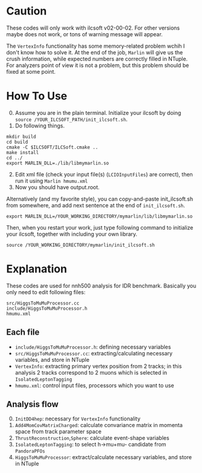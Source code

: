 # Caution
These codes will only work with ilcsoft v02-00-02.
For other versions maybe does not work, or tons of warning message will appear.

The `VertexInfo` functionality has some memory-related problem wchih I don't know how to solve it.
At the end of the job, `Marlin` will give us the crush information, while expected numbers are correctly filled in NTuple.
For analyzers point of view it is not a problem, but this problem should be fixed at some point.


# How To Use
0. Assume you are in the plain terminal. Initialize your ilcsoft by doing `source /YOUR_ILCSOFT_PATH/init_ilcsoft.sh`.
1. Do following things.  
```
mkdir build
cd build  
cmake -C $ILCSOFT/ILCSoft.cmake ..  
make install  
cd ../  
export MARLIN_DLL=./lib/libmymarlin.so
```  
2. Edit xml file (check your input file(s) (`LCIOInputFiles`) are correct), then run it using `Marlin hmumu.xml`
3. Now you should have output.root.

Alternatively (and my favorite style), you can copy-and-paste init_ilcsoft.sh from somewhere, and add next sentence at the end of `init_ilcsoft.sh`.  
```
export MARLIN_DLL=/YOUR_WORKING_DIRECTORY/mymarlin/lib/libmymarlin.so
```
Then, when you restart your work, just type following command to initialize your ilcsoft, together with including your own library.
```
source /YOUR_WORKING_DIRECTORY/mymarlin/init_ilcsoft.sh
```

# Explanation
These codes are used for nnh500 analysis for IDR benchmark.
Basically you only need to edit following files:
```
src/HiggsToMuMuProcessor.cc  
include/HiggsToMuMuProcessor.h  
hmumu.xml
```

## Each file
- `include/HiggsToMuMuProcessor.h`: defining necessary variables
- `src/HiggsToMuMuProcessor.cc`: extracting/calculating necessary variables, and store in NTuple
- `VertexInfo`: extracting primary vertex position from 2 tracks; in this analysis 2 tracks correspond to 2 muons which is selected in `IsolatedLeptonTagging`
- `hmumu.xml`: control input files, processors which you want to use

## Analysis flow
0. `InitDD4hep`: necessary for `VertexInfo` functionality
1. `Add4MomCovMatrixCharged`: calculate convariance matrix in momenta space from track parameter space
2. `ThrustReconstruction`,`Sphere`: calculate event-shape variables
3. `IsolatedLeptonTagging`: to select h->mu+mu- candidate from `PandoraPFOs`
4. `HiggsToMuMuProcessor`: extract/calculate necessary variables, and store in NTuple
